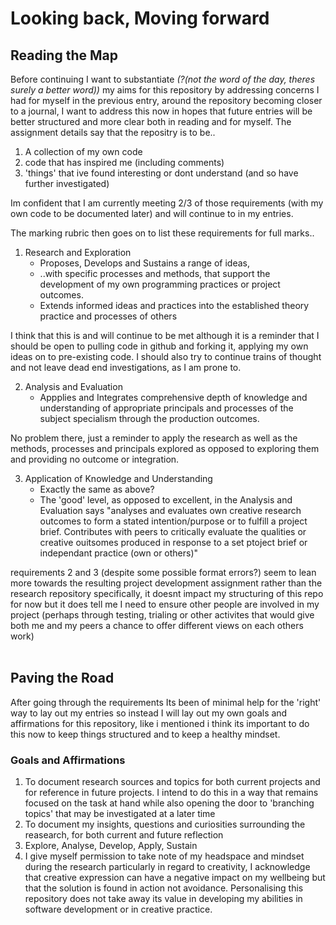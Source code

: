 <!-- reflection, assurance, affirmation, mental health, goals -->
# Looking back, Moving forward
## Reading the Map
Before continuing I want to substantiate *(?(not the word of the day, theres surely a better word))* my aims for this repository by addressing concerns I had for myself in the previous entry, around the repository becoming closer to a journal, I want to address this now in hopes that future entries will be better structured and more clear both in reading and for myself.
The assignment details say that the repositry is to be..
1. A collection of my own code
2. code that has inspired me (including comments)
3. 'things' that ive found interesting or dont understand (and so have further investigated)

Im confident that I am currently meeting 2/3 of those requirements (with my own code to be documented later) and will continue to in my entries.

The marking rubric then goes on to list these requirements for full marks..
1. Research and Exploration
    - Proposes, Develops and Sustains a range of ideas,
    - ..with specific processes and methods, that support the development of my own programming practices or project outcomes.
    * Extends informed ideas and practices into the established theory practice and processes of others

I think that this is and will continue to be met although it is a reminder that I should be open to pulling code in github and forking it, applying my own ideas on to pre-existing code. I should also try to continue trains of thought and not leave dead end investigations, as I am prone to.

2. Analysis and Evaluation
    * Appplies and Integrates comprehensive depth of knowledge and understanding of appropriate principals and processes of the subject specialism through the production outcomes.

No problem there, just a reminder to apply the research as well as the methods, processes and principals explored as opposed to exploring them and providing no outcome or integration.

3. Application of Knowledge and Understanding
    * Exactly the same as above?
    * The 'good' level, as opposed to excellent, in the Analysis and Evaluation says "analyses and evaluates own creative research outcomes to form a stated intention/purpose or to fulfill a project brief. Contributes with peers to critically evaluate the qualities or creative ouitsomes produced in response to a set ptoject brief or independant practice (own or others)"

requirements 2 and 3 (despite some possible format errors?) seem to lean more towards the resulting project development assignment rather than the research repository specifically, it doesnt impact my structuring of this repo for now but it does tell me I need to ensure other people are involved in my project (perhaps through testing, trialing or other activites that would give both me and my peers a chance to offer different views on each others work)
<br>
<br>
## Paving the Road
After going through the requirements Its been of minimal help for the 'right' way to lay out my entries so instead I will lay out my own goals and affirmations for this repository, like i mentioned i think its important to do this now to keep things structured and to keep a healthy mindset.

### Goals and Affirmations
1. To document research sources and topics for both current projects and for reference in future projects. I intend to do this in a way that remains focused on the task at hand while also opening the door to 'branching topics' that may be investigated at a later time
2. To document my insights, questions and curiosities surrounding the reasearch, for both current and future reflection
3. Explore, Analyse, Develop, Apply, Sustain 
4. I give myself permission to take note of my headspace and mindset during the research particularly in regard to creativity, I acknowledge that creative expression can have a negative impact on my wellbeing but that the solution is found in action not avoidance. Personalising this repository does not take away its value in developing my abilities in software development or in creative practice.
